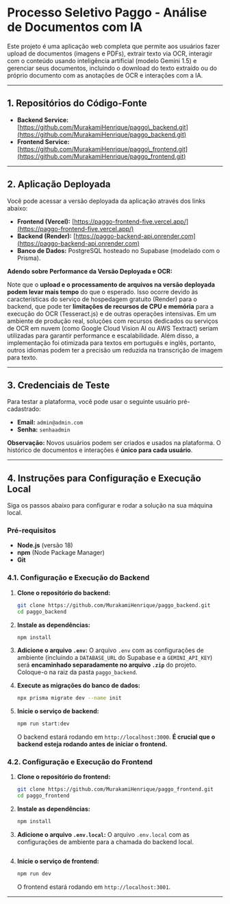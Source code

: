 # Processo Seletivo Paggo - Análise de Documentos com IA

Este projeto é uma aplicação web completa que permite aos usuários fazer upload de documentos (imagens e PDFs), extrair texto via OCR, interagir com o conteúdo usando inteligência artificial (modelo Gemini 1.5) e gerenciar seus documentos, incluindo o download do texto extraído ou do próprio documento com as anotações de OCR e interações com a IA.

-----

## 1\. Repositórios do Código-Fonte

  * **Backend Service:** [https://github.com/MurakamiHenrique/paggo\_backend.git](https://github.com/MurakamiHenrique/paggo_backend.git)
  * **Frontend Service:** [https://github.com/MurakamiHenrique/paggo\_frontend.git](https://github.com/MurakamiHenrique/paggo_frontend.git)

-----

## 2\. Aplicação Deployada

Você pode acessar a versão deployada da aplicação através dos links abaixo:

  * **Frontend (Vercel):** [https://paggo-frontend-five.vercel.app/](https://paggo-frontend-five.vercel.app/)
  * **Backend (Render):** [https://paggo-backend-api.onrender.com](https://paggo-backend-api.onrender.com)
  * **Banco de Dados:** PostgreSQL hosteado no Supabase (modelado com o Prisma).

**Adendo sobre Performance da Versão Deployada e OCR:**

Note que o **upload e o processamento de arquivos na versão deployada podem levar mais tempo** do que o esperado. Isso ocorre devido às características do serviço de hospedagem gratuito (Render) para o backend, que pode ter **limitações de recursos de CPU e memória** para a execução do OCR (Tesseract.js) e de outras operações intensivas. Em um ambiente de produção real, soluções com recursos dedicados ou serviços de OCR em nuvem (como Google Cloud Vision AI ou AWS Textract) seriam utilizadas para garantir performance e escalabilidade. Além disso, a implementação foi otimizada para textos em português e inglês, portanto, outros idiomas podem ter a precisão um reduzida na transcrição de imagem para texto.

-----

## 3\. Credenciais de Teste

Para testar a plataforma, você pode usar o seguinte usuário pré-cadastrado:

  * **Email:** `admin@admin.com`
  * **Senha:** `senhaadmin`

**Observação:** Novos usuários podem ser criados e usados na plataforma. O histórico de documentos e interações é **único para cada usuário**.

-----

## 4\. Instruções para Configuração e Execução Local

Siga os passos abaixo para configurar e rodar a solução na sua máquina local.

### Pré-requisitos

  * **Node.js** (versão 18)
  * **npm** (Node Package Manager)
  * **Git**

### 4.1. Configuração e Execução do Backend

1.  **Clone o repositório do backend:**

    ```bash
    git clone https://github.com/MurakamiHenrique/paggo_backend.git
    cd paggo_backend
    ```

2.  **Instale as dependências:**

    ```bash
    npm install
    ```

3.  **Adicione o arquivo `.env`:**
    O arquivo `.env` com as configurações de ambiente (incluindo a `DATABASE_URL` do Supabase e a `GEMINI_API_KEY`) será **encaminhado separadamente no arquivo `.zip`** do projeto. Coloque-o na raiz da pasta `paggo_backend`.

4.  **Execute as migrações do banco de dados:**

    ```bash
    npx prisma migrate dev --name init
    ```

5.  **Inicie o serviço de backend:**

    ```bash
    npm run start:dev
    ```

    O backend estará rodando em `http://localhost:3000`. **É crucial que o backend esteja rodando antes de iniciar o frontend.**

### 4.2. Configuração e Execução do Frontend

1.  **Clone o repositório do frontend:**
    ```bash
    git clone https://github.com/MurakamiHenrique/paggo_frontend.git
    cd paggo_frontend
    ```
2.  **Instale as dependências:**
    ```bash
    npm install
    ```
3.  **Adicione o arquivo `.env.local`:**
    O arquivo `.env.local` com as configurações de ambiente para a chamada do backend local.
    ```
4.  **Inicie o serviço de frontend:**
    ```bash
    npm run dev
    ```
    O frontend estará rodando em `http://localhost:3001`.

-----